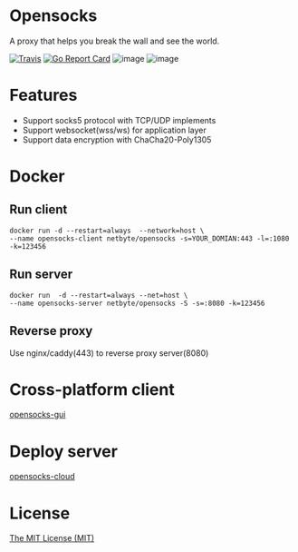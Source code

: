 # Opensocks

A proxy that helps you break the wall and see the world.

[![Travis](https://travis-ci.com/net-byte/opensocks.svg?branch=main)](https://github.com/net-byte/opensocks)
[![Go Report Card](https://goreportcard.com/badge/github.com/net-byte/opensocks)](https://goreportcard.com/report/github.com/net-byte/opensocks)
![image](https://img.shields.io/badge/License-MIT-orange)
![image](https://img.shields.io/badge/License-Anti--996-red)

# Features

* Support socks5 protocol with TCP/UDP implements
* Support websocket(wss/ws) for application layer
* Support data encryption with ChaCha20-Poly1305

# Docker

## Run client
```
docker run -d --restart=always  --network=host \
--name opensocks-client netbyte/opensocks -s=YOUR_DOMIAN:443 -l=:1080 -k=123456
```

## Run server
```
docker run  -d --restart=always --net=host \
--name opensocks-server netbyte/opensocks -S -s=:8080 -k=123456
```

## Reverse proxy
Use nginx/caddy(443) to reverse proxy server(8080)

# Cross-platform client
[opensocks-gui](https://github.com/net-byte/opensocks-gui)

# Deploy server
[opensocks-cloud](https://github.com/net-byte/opensocks-cloud)

# License
[The MIT License (MIT)](https://raw.githubusercontent.com/net-byte/opensocks/main/LICENSE)


